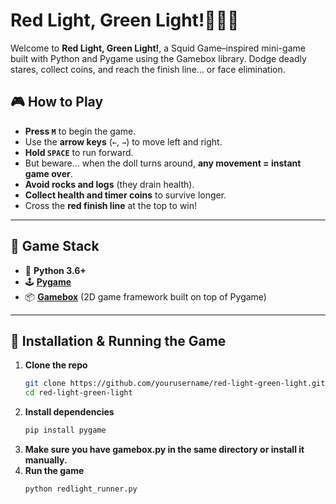 # Red Light, Green Light!👧🏻🚦

Welcome to **Red Light, Green Light!**, a Squid Game–inspired mini-game built with Python and Pygame using the Gamebox library. Dodge deadly stares, collect coins, and reach the finish line... or face elimination.

## 🎮 How to Play

- **Press `M`** to begin the game.
- Use the **arrow keys** (`←`, `→`) to move left and right.
- **Hold `SPACE`** to run forward.
- But beware... when the doll turns around, **any movement = instant game over**.
- **Avoid rocks and logs** (they drain health).
- **Collect health and timer coins** to survive longer.
- Cross the **red finish line** at the top to win!

---

## 🧠 Game Stack

- 🐍 **Python 3.6+**
- 🕹️ **[Pygame](https://www.pygame.org/)**
- 📦 **[Gamebox](https://github.com/cosinekitty/gamebox)** (2D game framework built on top of Pygame)

---

## 🚀 Installation & Running the Game

1. **Clone the repo**
   ```bash
   git clone https://github.com/yourusername/red-light-green-light.git
   cd red-light-green-light
2. **Install dependencies**
   ```bash
   pip install pygame
3. **Make sure you have gamebox.py in the same directory or install it manually.**
4. **Run the game**
   ```bash
   python redlight_runner.py
